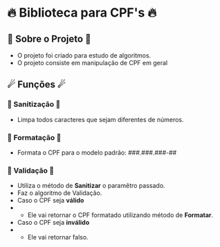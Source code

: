 # 🔥 Biblioteca para CPF's 🔥

## 🚀 Sobre o Projeto 🚀

- O projeto foi criado para estudo de algoritmos.
- O projeto consiste em manipulação de CPF em geral

## ☄ Funções ☄

### 🎇 Sanitização 🎇

- Limpa todos caracteres que sejam diferentes de números.

### 🎇 Formatação 🎇

- Formata o CPF para o modelo padrão: ###.###.###-## 

### 🎇 Validação 🎇

- Utiliza o método de **Sanitizar** o paramêtro passado.
- Faz o algoritmo de Validação.
- Caso o CPF seja **válido**
- -  Ele vai retornar o CPF formatado utilizando método de **Formatar**.
-  Caso o CPF seja **inválido**
- -  Ele vai retornar falso.
